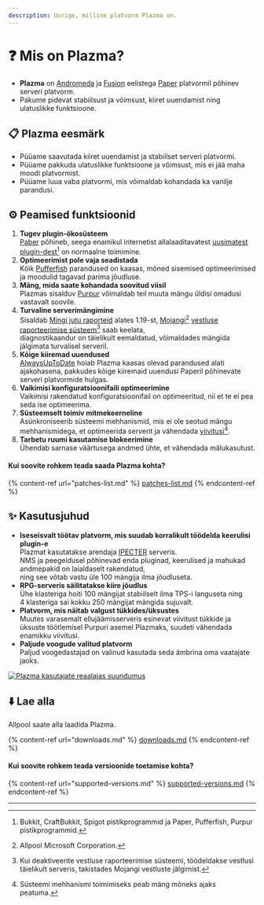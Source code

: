 ```yaml
---
description: Uurige, milline platvorm Plazma on.
---
```


# ❓ Mis on Plazma?

- **Plazma** on [Andromeda](https://github.com/EarendelArchived/Andromeda) ja [Fusion](https://github.com/RuinedTechnologyUnify/Fusion) eelistega [Paper](https://github.com/PaperMC/Paper) platvormil põhinev serveri platvorm.
- Pakume pidevat stabiilsust ja võimsust, kiiret uuendamist ning ulatuslikke funktsioone.

## 📋 Plazma eesmärk <a href="#id-1" id="id-1"></a>

- Püüame saavutada kiiret uuendamist ja stabiilset serveri platvormi.
- Püüame pakkuda ulatuslikke funktsioone ja võimsust, mis ei jää maha moodi platvormist.
- Püüame luua vaba platvormi, mis võimaldab kohandada ka vanilje parandusi.

## ⚙️ Peamised funktsioonid <a href="#id-2" id="id-2"></a>

1. **Tugev plugin-ökosüsteem**\
   [Paber](https://github.com/PaperMC/Paper) põhineb,
   seega enamikul internetist allalaaditavatest [uusimatest plugin-dest](#user-content-fn-1)[^1] on normaalne toimimine.
2. **Optimeerimist pole vaja seadistada**\
   Kõik [Pufferfish](https://github.com/pufferfish-gg/Pufferfish) parandused on kaasas,
   mõned sisemised optimeerimised ja moodulid tagavad parima jõudluse.
3. **Mäng, mida saate kohandada soovitud viisil**\
   Plazmas sisalduv [Purpur](https://github.com/PurpurMC/Purpur) võimaldab teil muuta
   mängu üldisi omadusi vastavalt soovile.
4. **Turvaline serverimängimine**\
   Sisaldab [Mingi jutu raporteid](https://github.com/Aizistral-Studios/No-Chat-Reports) alates 1.19-st,
   [Mojangi](#user-content-fn-2)[^2] [vestluse raporteerimise süsteem](#user-content-fn-3)[^3] saab keelata,\
   diagnostikaandur on täielikult eemaldatud, võimaldades mängida jälgimata turvalisel serveril.
5. **Kõige kiiremad uuendused**\
   [AlwaysUpToDate](https://github.com/PlazmaMC/AlwaysUpToDate) hoiab Plazma kaasas olevad parandused alati ajakohasena, pakkudes kõige kiiremaid uuendusi Paperil põhinevate serveri platvormide hulgas.
6. **Vaikimisi konfiguratsioonifaili optimeerimine**\
   Vaikimisi rakendatud konfiguratsioonifail on optimeeritud, nii et te ei pea seda ise optimeerima.
7. **Süsteemselt toimiv mitmekeerneline**\
   Asünkroniseerib süsteemi mehhanismid, mis ei ole seotud mängu mehhanismidega, et optimeerida serverit ja vähendada [viivitusi](#user-content-fn-4)[^4].
8. **Tarbetu ruumi kasutamise blokeerimine**\
   Ühendab sarnase väärtusega andmed ühte, et vähendada mälukasutust.

#### Kui soovite rohkem teada saada Plazma kohta? <a href="#etc-1" id="etc-1"></a>

{% content-ref url="patches-list.md" %}
[patches-list.md](patches-list.md)
{% endcontent-ref %}

## ✨ Kasutusjuhud <a href="#id-3" id="id-3"></a>

- **Iseseisvalt töötav platvorm, mis suudab korralikult töödelda keerulisi plugin-e**\
  Plazmat kasutatakse arendaja [IPECTER](https://github.com/IPECTER) serveris.\
  NMS ja peegeldusel põhinevad enda pluginad, keerulised ja mahukad andmepakid on laialdaselt rakendatud,\
  ning see võtab vastu üle 100 mängija ilma jõudluseta.
- **RPG-serveris säilitatakse kiire jõudlus**\
  Ühe klasteriga hoiti 100 mängijat stabiilselt ilma TPS-i languseta ning\
  4 klasteriga sai kokku 250 mängijat mängida sujuvalt.
- **Platvorm, mis näitab valgust tükkides/üksustes**\
  Muutes varasemalt ellujäämisserveris esinevat viivitust tükkide ja üksuste töötlemisel
  Purpuri asemel Plazmaks, suudeti vähendada enamikku viivitusi.
- **Paljude voogude valitud platvorm**\
  Paljud voogedastajad on valinud kasutada seda ämbrina oma vaatajate jaoks.

<a href="https://bstats.org/plugin/server-implementation/Plazma/18047">
   <img src="https://badge.plazmamc.org/internal/bstats" alt="Plazma kasutajate reaalajas suundumus">
</a>

## ⬇️ Lae alla

Allpool saate alla laadida Plazma.

{% content-ref url="downloads.md" %}
[downloads.md](downloads.md)
{% endcontent-ref %}

#### Kui soovite rohkem teada versioonide toetamise kohta?

{% content-ref url="supported-versions.md" %}
[supported-versions.md](supported-versions.md)
{% endcontent-ref %}

***

[^1]: Bukkit, CraftBukkit, Spigot pistikprogrammid ja Paper, Pufferfish, Purpur pistikprogrammid.

[^2]: Allpool Microsoft Corporation.

[^3]: Kui deaktiveerite vestluse raporteerimise süsteemi, töödeldakse vestlusi täielikult serveris, takistades Mojangi vestluste jälgimist.

[^4]: Süsteemi mehhanismi toimimiseks peab mäng mõneks ajaks peatuma.
